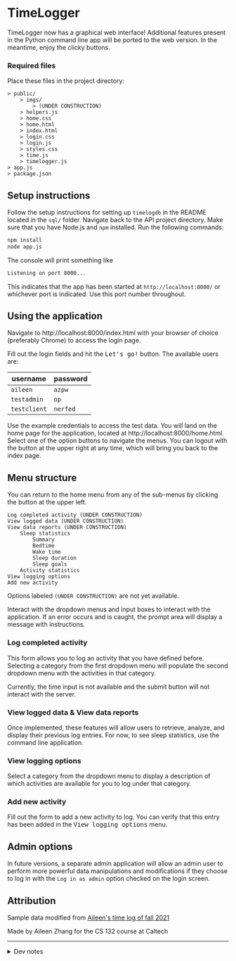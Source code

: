 # TimeLogger

TimeLogger now has a graphical web interface! Additional features present in the Python command line app will be ported to the web version. In the meantime, enjoy the clicky buttons.

### Required files

Place these files in the project directory:
```
> public/
    > imgs/ 
        > (UNDER CONSTRUCTION)
    > helpers.js
    > home.css
    > home.html
    > index.html
    > login.css
    > login.js
    > styles.css
    > time.js
    > timelogger.js
> app.js
> package.json
```

## Setup instructions

Follow the setup instructions for setting up `timelogdb` in the README located in the `sql/` folder. Navigate back to the API project directory. Make sure that you have Node.js and `npm` installed. Run the following commands:
```sh
npm install
node app.js
```
The console will print something like 
```sh
Listening on port 8000...
```
This indicates that the app has been started at `http://localhost:8000/` or whichever port is indicated. Use this port number throughout.

## Using the application

Navigate to http://localhost:8000/index.html with your browser of choice (preferably Chrome) to access the login page.

Fill out the login fields and hit the <kbd>Let's go!</kbd> button. The available users are:

| username     | password 
|--------------|----------
| `aileen`     | `azpw`     
| `testadmin`  | `op`      
| `testclient` | `nerfed`

Use the example credentials to access the test data. You will land on the home page for the application, located at http://localhost:8000/home.html. Select one of the option buttons to navigate the menus. You can logout with the button at the upper right at any time, which will bring you back to the index page.

## Menu structure

You can return to the home menu from any of the sub-menus by clicking the button at the upper left.
```
Log completed activity (UNDER CONSTRUCTION)
View logged data (UNDER CONSTRUCTION)
View data reports (UNDER CONSTRUCTION)
    Sleep statistics
        Summary
        Bedtime
        Wake time
        Sleep duration
        Sleep goals
    Activity statistics
View logging options
Add new activity
```
Options labeled `(UNDER CONSTRUCTION)` are not yet available.

Interact with the dropdown menus and input boxes to interact with the application. If an error occurs and is caught, the prompt area will display a message with instructions.

### Log completed activity

This form allows you to log an activity that you have defined before. Selecting a category from the first dropdown menu will populate the second dropdown menu with the activities in that category.

Currently, the time input is not available and the submit button will not interact with the server.

### View logged data & View data reports

Once implemented, these features will allow users to retrieve, analyze, and display their previous log entries. For now, to see sleep statistics, use the command line application.

### View logging options

Select a category from the dropdown menu to display a description of which activities are available for you to log under that category.

### Add new activity

Fill out the form to add a new activity to log. You can verify that this entry has been added in the <kbd>View logging options</kbd> menu.

## Admin options

In future versions, a separate admin application will allow an admin user to perform more powerful data manipulations and modifications if they choose to log in with the `Log in as admin` option checked on the login screen.

## Attribution

Sample data modified from [Aileen's time log of fall 2021](https://docs.google.com/spreadsheets/d/1NGe55vSQycfRIBiebFc60zmSeRqaMS72zelMbZAtP64/edit?usp=sharing)

Made by Aileen Zhang for the CS 132 course at Caltech

---

<details>
<summary>Dev notes</summary>

### TODOs and FIXMEs
#### High priority
* Add error handling in app.js
* Add image retrival endpoints and functions
* Finish APIDOC

#### Low priority
* Port sleep report functionality from app.py
* Better error handling using middleware stack
* Add text validation form entries (to prevent SQL injections)

#### New features
* Add graph generation (instead of hardcoded images)
* Activity reports
* Admin console and actions

#### Known bugs
* Adding new activity does not check for duplicates (should raise SQL warning)
* Test users don't have sleep tracking turned on by default
* Latest entry time is default time if a user has no log entries

</details>
